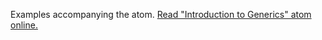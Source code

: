 

Examples accompanying the atom.
[Read "Introduction to Generics" atom online.](https://stepik.org/lesson/107303/step/1)
